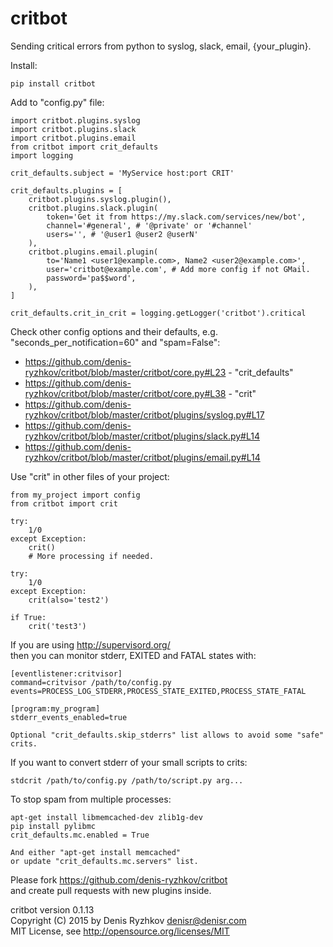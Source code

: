 critbot
=======

Sending critical errors from python to syslog, slack, email, {your_plugin}.

Install:

    pip install critbot

Add to "config.py" file:

    import critbot.plugins.syslog
    import critbot.plugins.slack
    import critbot.plugins.email
    from critbot import crit_defaults
    import logging

    crit_defaults.subject = 'MyService host:port CRIT'

    crit_defaults.plugins = [
        critbot.plugins.syslog.plugin(),
        critbot.plugins.slack.plugin(
            token='Get it from https://my.slack.com/services/new/bot',
            channel='#general', # '@private' or '#channel'
            users='', # '@user1 @user2 @userN'
        ),
        critbot.plugins.email.plugin(
            to='Name1 <user1@example.com>, Name2 <user2@example.com>',
            user='critbot@example.com', # Add more config if not GMail.
            password='pa$$word',
        ),
    ]

    crit_defaults.crit_in_crit = logging.getLogger('critbot').critical

Check other config options and their defaults, e.g. "seconds_per_notification=60" and "spam=False":
* https://github.com/denis-ryzhkov/critbot/blob/master/critbot/core.py#L23 - "crit_defaults"
* https://github.com/denis-ryzhkov/critbot/blob/master/critbot/core.py#L38 - "crit"
* https://github.com/denis-ryzhkov/critbot/blob/master/critbot/plugins/syslog.py#L17
* https://github.com/denis-ryzhkov/critbot/blob/master/critbot/plugins/slack.py#L14
* https://github.com/denis-ryzhkov/critbot/blob/master/critbot/plugins/email.py#L14

Use "crit" in other files of your project:

    from my_project import config
    from critbot import crit

    try:
        1/0
    except Exception:
        crit()
        # More processing if needed.

    try:
        1/0
    except Exception:
        crit(also='test2')

    if True:
        crit('test3')

If you are using http://supervisord.org/  
then you can monitor stderr, EXITED and FATAL states with:

    [eventlistener:critvisor]
    command=critvisor /path/to/config.py
    events=PROCESS_LOG_STDERR,PROCESS_STATE_EXITED,PROCESS_STATE_FATAL

    [program:my_program]
    stderr_events_enabled=true

    Optional "crit_defaults.skip_stderrs" list allows to avoid some "safe" crits.

If you want to convert stderr of your small scripts to crits:

    stdcrit /path/to/config.py /path/to/script.py arg...

To stop spam from multiple processes:

    apt-get install libmemcached-dev zlib1g-dev
    pip install pylibmc
    crit_defaults.mc.enabled = True

    And either "apt-get install memcached"
    or update "crit_defaults.mc.servers" list.

Please fork https://github.com/denis-ryzhkov/critbot  
and create pull requests with new plugins inside.

critbot version 0.1.13  
Copyright (C) 2015 by Denis Ryzhkov <denisr@denisr.com>  
MIT License, see http://opensource.org/licenses/MIT
